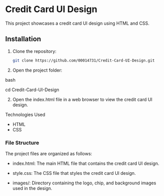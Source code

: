 # Credit Card UI Design

This project showcases a credit card UI design using HTML and CSS.

## Installation

1. Clone the repository:
   ```bash
   git clone https://github.com/00014731/Credit-Card-UI-Design.git

1. Open the project folder:

bash

cd Credit-Card-UI-Design

2. Open the index.html file in a web browser to view the credit card UI design.

Technologies Used
- HTML
- CSS

### File Structure

The project files are organized as follows:

- index.html: The main HTML file that contains the credit card UI design.

- style.css: The CSS file that styles the credit card UI design.

- images/: Directory containing the logo, chip, and background images used in the design.



